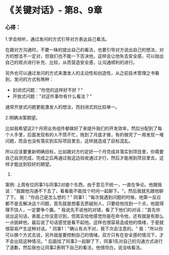 # 《关键对话》- 第8、9章

### 心得：

1.学会倾听，通过发问的方式引导对方表达自己看法。

在跟对方沟通时，不要一昧的提出自己的看法，也要引导对方说出自己的想法，对方的想法不一定对，但我们也不能一下否决他，这样会让他失去安全感，可以抛出自己的观点进行补充、比较，从而营造安全感，让沟通顺利的进行。

另外也可以通过发问的方式来激发人的主动性和创造性，从之前技术管理之书看到，发问的方式有两种：

*   封闭式问题："你觉的这样好不好？"
*   开放式问题："对这件事你有什么看法？"

通常开放式问题更能激发人的想法，而封闭式则比较单一。

2.明确决策期望。

比如我希望这2个月把业务组件都做好了来提升我们的开发效率，然后分配到了每个人手里，后面发现有的人不慌不忙，拖到了月底才做，有的做完了一用发现一堆问题，而且也没有落实到实际项目里去，这样就造成了目标混乱。

所以应该要重新明确目标，比如跟对方约定好一个月完成并落实到项目里，你需要自己自测完成，完成之后再通过我这边验收通过才行，然后才能用到项目里去，这样才能达到较好的期望。

1.

案例:
上周有位同事1与同事2对接个东西，由于意见不统一，一直在争论。他跟我说："我跟他沟通不下去了，看看能不能找个时间一起聊下。"，然后我就先跟他聊了下。
我："你自己是怎么想的？"
同事1："每次我遇到问题的时候，他第一反应都不是去解决这个问题，首先就是想着去质疑别人，只要给他找到一个点，他就得理不饶人，一定要争个赢。"
我说先不说他的对错，看了下他们的对话："首先你说出这句话，表面上你没意识到，但其实给他感觉你是在命令他，还有就是有那么一点挑衅他，最后说了句话感觉是看不起他。这样也很容易造成他的情绪，于是就很容易产生这种对话。"
同事1："确认有点不对，我下次会注意的。"
我："所以你可以换个方式去说，另外就是要控制自己的情绪，双方只有在安全感的情况下，才不会出现这种情况。"
后面找了同事2一起聊了下，同事1先对自己的沟通方式进行了道歉，然后我也让同事2表明下自己的看法，他很坦白，说没啥看法。
